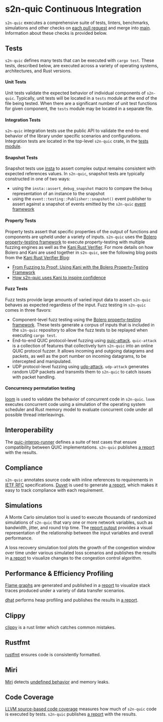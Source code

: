 # s2n-quic Continuous Integration

`s2n-quic` executes a comprehensive suite of tests, linters, benchmarks, simulations and other checks on [each pull request](https://github.com/aws/s2n-quic/actions/workflows/ci.yml?query=event%3Apull_request) and merge into [main](https://github.com/aws/s2n-quic/actions/workflows/ci.yml?query=branch%3Amain). Information about these checks is provided below.

## Tests

`s2n-quic` defines many tests that can be executed with `cargo test`. These tests, described below, are executed across a variety of operating systems, architectures, and Rust versions.

#### Unit Tests

Unit tests validate the expected behavior of individual components of `s2n-quic`. Typically, unit tests will be located in a `tests` module at the end of the file being tested. When there are a significant number of unit test functions for given component, the `tests` module may be located in a separate file. 

#### Integration Tests

`s2n-quic` integration tests use the public API to validate the end-to-end behavior of the library under specific scenarios and configurations. Integration tests are located in the top-level `s2n-quic` crate, in the [tests module](https://github.com/aws/s2n-quic/tree/main/quic/s2n-quic/src/tests). 

#### Snapshot Tests

Snapshot tests use [insta](https://crates.io/crates/insta) to assert complex output remains consistent with expected references values. In `s2n-quic`, snapshot tests are typically constructed in one of two ways:
  * using the `insta::assert_debug_snapshot` macro to compare the `Debug` representation of an instance to the snapshot
  * using the `event::testing::Publisher::snapshot()` event publisher to assert against a snapshot of events emitted by the `s2n-quic` [event framework](https://docs.rs/s2n-quic/latest/s2n_quic/provider/event/trait.Event.html) 

#### Property Tests

Property tests assert that specific properties of the output of functions and components are upheld under a variety of inputs. `s2n-quic` uses the [Bolero property-testing framework](https://camshaft.github.io/bolero/introduction.html) to execute property-testing with multiple fuzzing engines as well as the [Kani Rust Verifier](https://model-checking.github.io/kani/). For more details on how Bolero and Kani are used together in `s2n-quic`, see the following blog posts from the [Kani Rust Verifier Blog](https://model-checking.github.io/kani-verifier-blog/):
  * [From Fuzzing to Proof: Using Kani with the Bolero Property-Testing Framework](https://model-checking.github.io/kani-verifier-blog/2022/10/27/using-kani-with-the-bolero-property-testing-framework.html)
  * [How s2n-quic uses Kani to inspire confidence](https://model-checking.github.io/kani-verifier-blog/2023/05/30/how-s2n-quic-uses-kani-to-inspire-confidence.html)

#### Fuzz Tests

Fuzz tests provide large amounts of varied input data to assert `s2n-quic` behaves as expected regardless of the input. Fuzz testing in `s2n-quic` comes in three flavors:
  * Component-level fuzz testing using the [Bolero property-testing framework](https://camshaft.github.io/bolero/introduction.html). These tests generate a corpus of inputs that is included in the `s2n-quic` repository to allow the fuzz tests to be replayed when executing `cargo test`. 
  * End-to-end QUIC protocol-level fuzzing using [quic-attack](https://github.com/aws/s2n-quic/blob/main/scripts/quic-attack/README.md). `quic-attack` is a collection of features that collectively turn `s2n-quic` into an online QUIC protocol fuzzer. It allows incoming and outgoing datagrams and packets, as well as the port number on incoming datagrams, to be intercepted and manipulated. 
  * UDP protocol-level fuzzing using [udp-attack](https://github.com/aws/s2n-quic/tree/main/tools/udp-attack). `udp-attack` generates random UDP packets and transmits them to `s2n-quic` to catch issues with packet handling.

#### Concurrency permutation testing

[loom](https://crates.io/crates/loom) is used to validate the behavior of concurrent code in `s2n-quic`. `loom` executes concurrent code using a simulation of the operating system scheduler and Rust memory model to evaluate concurrent code under all possible thread interleavings.

## Interoperability

The [quic-interop-runner](https://github.com/marten-seemann/quic-interop-runner) defines a suite of test cases that ensure compatibility between QUIC implementations. `s2n-quic` publishes [a report](https://dnglbrstg7yg.cloudfront.net/08c33571ee8679775e810303f65c96c1d48e270d/interop/index.html) with the results.

## Compliance

`s2n-quic` annotates source code with inline references to requirements in [IETF RFC](https://www.ietf.org/process/rfcs/) specifications. [Duvet](https://github.com/awslabs/duvet) is used to generate [a report](https://dnglbrstg7yg.cloudfront.net/42ee277272a079c49b4f2bbd034a3547116d71a5/interop/index.html), which makes it easy to track compliance with each requirement.

## Simulations

A Monte Carlo simulation tool is used to execute thousands of randomized simulations of `s2n-quic` that vary one or more network variables, such as bandwidth, jitter, and round trip time. The [report output](https://dnglbrstg7yg.cloudfront.net/ab9723a772f03a9793c9863e73c9a48fab3c5235/sim/index.html) provides a visual representation of the relationship between the input variables and overall performance.

A loss recovery simulation tool plots the growth of the congestion window over time under various simulated loss scenarios and publishes the results in [a report](https://dnglbrstg7yg.cloudfront.net/ab9723a772f03a9793c9863e73c9a48fab3c5235/recovery-simulations/index.html) to visualize changes to the congestion control algorithm.

## Performance & Efficiency Profiling

[Flame graphs](https://www.brendangregg.com/flamegraphs.html) are generated and published in a [report](https://dnglbrstg7yg.cloudfront.net/a9b5f7d1a688770e71ee6967699848bb616b79e6/perf/index.html) to visualize stack traces produced under a variety of data transfer scenarios. 

[dhat](https://crates.io/crates/dhat) performs heap profiling and publishes the results in [a report](https://dnglbrstg7yg.cloudfront.net/dhat/dh_view.html?url=/ab9723a772f03a9793c9863e73c9a48fab3c5235/dhat/dhat-heap.json). 

## Clippy

[clippy](https://github.com/rust-lang/rust-clippy) is a rust linter which catches common mistakes.

## Rustfmt

[rustfmt](https://github.com/rust-lang/rustfmt) ensures code is consistently formatted.

## Miri

[Miri](https://github.com/rust-lang/miri) detects [undefined behavior](https://doc.rust-lang.org/reference/behavior-considered-undefined.html) and memory leaks.

## Code Coverage

[LLVM source-based code coverage](https://llvm.org/docs/CommandGuide/llvm-cov.html) measures how much of `s2n-quic` code is executed by tests. `s2n-quic` publishes [a report](https://dnglbrstg7yg.cloudfront.net/ab9723a772f03a9793c9863e73c9a48fab3c5235/coverage/index.html) with the results.
